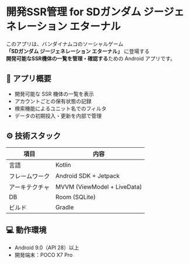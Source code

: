 # 開発SSR管理 for SDガンダム ジージェネレーション エターナル

このアプリは、バンダイナムコのソーシャルゲーム  
**「SDガンダム ジージェネレーション エターナル」** に登場する  
**開発可能なSSR機体の一覧を管理・確認する**ための Android アプリです。

## 📱 アプリ概要

- 開発可能な SSR 機体の一覧を表示  
- アカウントごとの保有状態の記録  
- 検索機能によるユニット名でのフィルタ  
- データの初期投入・更新を内部で管理

## ⚙️ 技術スタック

| 項目       | 内容                  |
|------------|-----------------------|
| 言語       | Kotlin                |
| フレームワーク | Android SDK + Jetpack |
| アーキテクチャ | MVVM (ViewModel + LiveData) |
| DB         | Room (SQLite)         |
| ビルド     | Gradle                |

## 💻 動作環境

- Android 9.0（API 28）以上
- 開発端末：POCO X7 Pro
